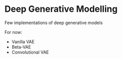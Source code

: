 # Deep Generative Modelling

Few implementations of deep generative models

For now:
* Vanilla VAE
* Beta-VAE
* Convolutional VAE

